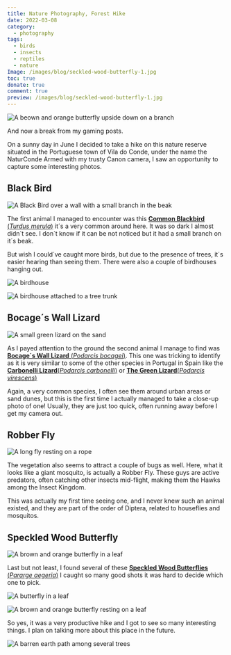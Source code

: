 ```yaml
---
title: Nature Photography, Forest Hike
date: 2022-03-08
category:
  - photography
tags:
  - birds
  - insects
  - reptiles
  - nature
Image: /images/blog/seckled-wood-butterfly-1.jpg
toc: true
donate: true
comment: true
preview: /images/blog/seckled-wood-butterfly-1.jpg
---
```

![A beown and orange butterfly upside down on a branch](/images/blog/seckled-wood-butterfly-1.jpg)


And now a break from my gaming posts.

On a sunny day in June I decided to take a hike on this nature reserve situated in the Portuguese town of Vila do Conde, under the name the NaturConde Armed with my trusty Canon camera, I saw an opportunity to capture some interesting photos.


## Black Bird
![A Black Bird over a wall with a small branch in the beak](/images/2022/51926545266_652985fa8b_b.jpg)


The first animal I managed to encounter was this [**Common Blackbird** (*Turdus merula*)](https://www.biodiversity4all.org/taxa/12716-Turdus-merula) it´s a very common around here. It was so dark I almost didn´t see. I don´t know if it can be not noticed but it had a small branch on it´s beak.

But wish I could´ve caught more birds, but due to the presence of trees, it´s easier hearing than seeing them. There were also a couple of birdhouses hanging out.

![A birdhouse](/images/2022/51926635603_bc2e485cbf_b.jpg)


![A birdhouse attached to a tree trunk](/images/2022/PG3lf5zL-IMG_3571.JPG)

## Bocage´s Wall Lizard
![A small green lizard on the sand](/images/2022/51926630923_03f0d018f0_b.jpg)


As I payed attention to the ground the second animal I manage to find was [**Bocage´s Wall Lizard** (*Podarcis bocagei*)](https://www.biodiversity4all.org/taxa/35706-Podarcis-bocagei). This one was tricking to identify as it is very similar to some of the other species in Portugal in Spain like the [**Carbonelli Lizard**(*Podarcis carbonelli*)](https://www.biodiversity4all.org/taxa/35707-Podarcis-carbonelli) or [**The Green Lizard**(*Podarcis virescens*)](https://www.biodiversity4all.org/taxa/424860-Podarcis-virescens)

Again, a very common species, I often see them around urban areas or sand dunes, but this is the first time I actually managed to take a close-up photo of one! Usually, they are just too quick, often running away before I get my camera out.



## Robber Fly
![A long fly resting on a rope](/images/2022/51926638473_d26fe89afe_b.jpg)








The vegetation also seems to attract a couple of bugs as well. Here, what it looks like a giant mosquito, is actually a Robber Fly. These guys are active predators, often catching other insects mid-flight, making them the Hawks among the Insect Kingdom.

This was actually my first time seeing one, and I never knew such an animal existed, and they are part of the order of Diptera, related to houseflies and mosquitos.



## Speckled Wood Butterfly
![A brown and orange butterfly in a leaf](/images/2022/51926646478_523a885792_b.jpg)


Last but not least, I found several of these [**Speckled Wood Butterflies** (*Pararge aegeria*)](https://www.biodiversity4all.org/taxa/52592-Pararge-aegeria) I caught so many good shots it was hard to decide which one to pick.

![A butterfly in a leaf](/images/2022/51927192335_8fb9ff1973_b.jpg)

![A brown and orange butterfly resting on a leaf](/images/2022/51926897829_ab7bdfff46_b.jpg)



So yes, it was a very productive hike and I got to see so many interesting things. I plan on talking more about this place in the future.

![A barren earth path among several trees](/images/2022/51926551766_3dcd936e2b_b.jpg)


